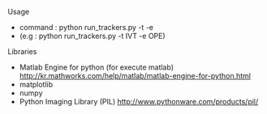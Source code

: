 
Usage
- command : python run_trackers.py -t <tracker> -e <evalType>
- (e.g : python run_trackers.py -t IVT -e OPE)

Libraries
- Matlab Engine for python (for execute matlab)
    http://kr.mathworks.com/help/matlab/matlab-engine-for-python.html
- matplotlib
- numpy
- Python Imaging Library (PIL)
    http://www.pythonware.com/products/pil/